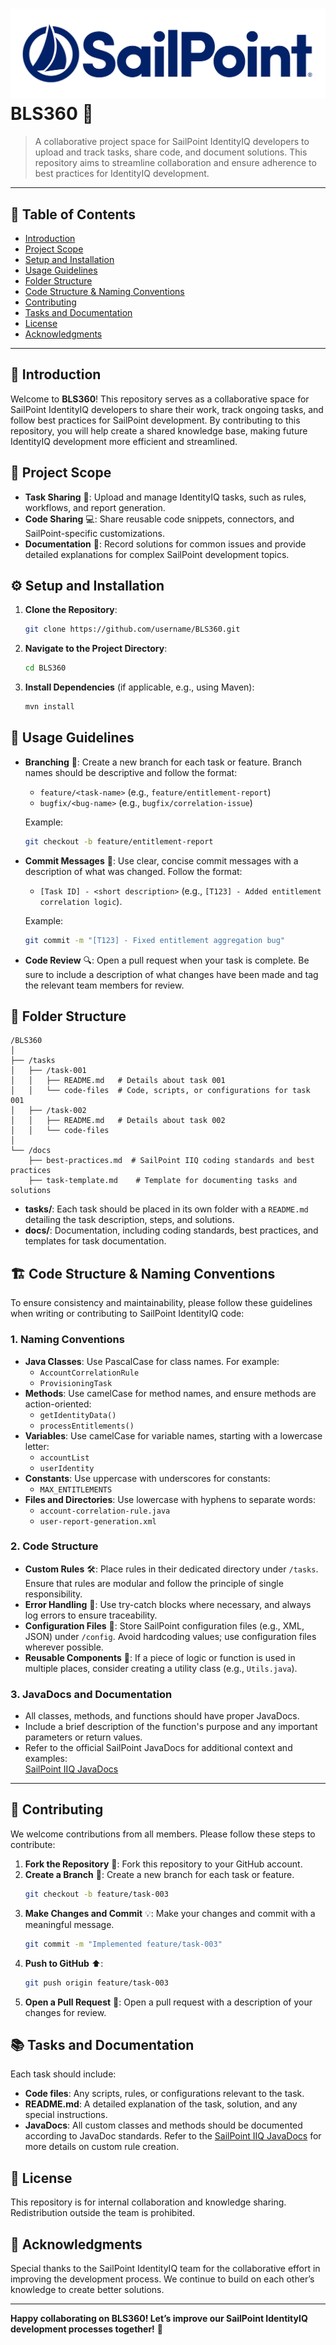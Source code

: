 # ![SailPoint Logo](./Sailpoint.png) BLS360 🚀



> A collaborative project space for SailPoint IdentityIQ developers to upload and track tasks, share code, and document solutions. This repository aims to streamline collaboration and ensure adherence to best practices for IdentityIQ development.

---

## 📑 Table of Contents
- [Introduction](#introduction)
- [Project Scope](#project-scope)
- [Setup and Installation](#setup-and-installation)
- [Usage Guidelines](#usage-guidelines)
- [Folder Structure](#folder-structure)
- [Code Structure & Naming Conventions](#code-structure--naming-conventions)
- [Contributing](#contributing)
- [Tasks and Documentation](#tasks-and-documentation)
- [License](#license)
- [Acknowledgments](#acknowledgments)

---

## 👋 Introduction

Welcome to **BLS360**! This repository serves as a collaborative space for SailPoint IdentityIQ developers to share their work, track ongoing tasks, and follow best practices for SailPoint development. By contributing to this repository, you will help create a shared knowledge base, making future IdentityIQ development more efficient and streamlined.

## 📌 Project Scope

- **Task Sharing** 📂: Upload and manage IdentityIQ tasks, such as rules, workflows, and report generation.
- **Code Sharing** 💻: Share reusable code snippets, connectors, and SailPoint-specific customizations.
- **Documentation** 📝: Record solutions for common issues and provide detailed explanations for complex SailPoint development topics.

## ⚙️ Setup and Installation

1. **Clone the Repository**:
   ```bash
   git clone https://github.com/username/BLS360.git
   ```
2. **Navigate to the Project Directory**:
   ```bash
   cd BLS360
   ```

3. **Install Dependencies** (if applicable, e.g., using Maven):
   ```bash
   mvn install
   ```

## 📏 Usage Guidelines

- **Branching** 🌿: Create a new branch for each task or feature. Branch names should be descriptive and follow the format:
  - `feature/<task-name>` (e.g., `feature/entitlement-report`)
  - `bugfix/<bug-name>` (e.g., `bugfix/correlation-issue`)
  
  Example:
  ```bash
  git checkout -b feature/entitlement-report
  ```

- **Commit Messages** 📝: Use clear, concise commit messages with a description of what was changed. Follow the format:
  - `[Task ID] - <short description>` (e.g., `[T123] - Added entitlement correlation logic`).

  Example:
  ```bash
  git commit -m "[T123] - Fixed entitlement aggregation bug"
  ```

- **Code Review** 🔍: Open a pull request when your task is complete. Be sure to include a description of what changes have been made and tag the relevant team members for review.

## 📂 Folder Structure

```
/BLS360
│
├── /tasks
│   ├── /task-001
│   │   ├── README.md   # Details about task 001
│   │   └── code-files  # Code, scripts, or configurations for task 001
│   ├── /task-002
│   │   ├── README.md   # Details about task 002
│   │   └── code-files
│
└── /docs
    ├── best-practices.md  # SailPoint IIQ coding standards and best practices
    ├── task-template.md    # Template for documenting tasks and solutions
```

- **tasks/**: Each task should be placed in its own folder with a `README.md` detailing the task description, steps, and solutions.
- **docs/**: Documentation, including coding standards, best practices, and templates for task documentation.

## 🏗️ Code Structure & Naming Conventions

To ensure consistency and maintainability, please follow these guidelines when writing or contributing to SailPoint IdentityIQ code:

### 1. **Naming Conventions**
   - **Java Classes**: Use PascalCase for class names. For example:
     - `AccountCorrelationRule`
     - `ProvisioningTask`
   - **Methods**: Use camelCase for method names, and ensure methods are action-oriented:
     - `getIdentityData()`
     - `processEntitlements()`
   - **Variables**: Use camelCase for variable names, starting with a lowercase letter:
     - `accountList`
     - `userIdentity`
   - **Constants**: Use uppercase with underscores for constants:
     - `MAX_ENTITLEMENTS`
   - **Files and Directories**: Use lowercase with hyphens to separate words:
     - `account-correlation-rule.java`
     - `user-report-generation.xml`

### 2. **Code Structure**
   - **Custom Rules** 🛠️: Place rules in their dedicated directory under `/tasks`. Ensure that rules are modular and follow the principle of single responsibility.
   - **Error Handling** 🚨: Use try-catch blocks where necessary, and always log errors to ensure traceability.
   - **Configuration Files** 📑: Store SailPoint configuration files (e.g., XML, JSON) under `/config`. Avoid hardcoding values; use configuration files wherever possible.
   - **Reusable Components** 🔄: If a piece of logic or function is used in multiple places, consider creating a utility class (e.g., `Utils.java`).

### 3. **JavaDocs and Documentation**
   - All classes, methods, and functions should have proper JavaDocs.
   - Include a brief description of the function's purpose and any important parameters or return values.
   - Refer to the official SailPoint JavaDocs for additional context and examples:  
     [SailPoint IIQ JavaDocs](https://developer.sailpoint.com/docs/extensibility/rules/java-docs/)

---

## 🤝 Contributing

We welcome contributions from all members. Please follow these steps to contribute:

1. **Fork the Repository** 🍴: Fork this repository to your GitHub account.
2. **Create a Branch** 🌱: Create a new branch for each task or feature.
   ```bash
   git checkout -b feature/task-003
   ```
3. **Make Changes and Commit** 💡: Make your changes and commit with a meaningful message.
   ```bash
   git commit -m "Implemented feature/task-003"
   ```
4. **Push to GitHub** ⬆️:
   ```bash
   git push origin feature/task-003
   ```
5. **Open a Pull Request** 🔄: Open a pull request with a description of your changes for review.

## 📚 Tasks and Documentation

Each task should include:
- **Code files**: Any scripts, rules, or configurations relevant to the task.
- **README.md**: A detailed explanation of the task, solution, and any special instructions.
- **JavaDocs**: All custom classes and methods should be documented according to JavaDoc standards. Refer to the [SailPoint IIQ JavaDocs](https://developer.sailpoint.com/docs/extensibility/rules/java-docs/) for more details on custom rule creation.

## 📝 License

This repository is for internal collaboration and knowledge sharing. Redistribution outside the team is prohibited.

## 🙏 Acknowledgments

Special thanks to the SailPoint IdentityIQ team for the collaborative effort in improving the development process. We continue to build on each other’s knowledge to create better solutions.

---

**Happy collaborating on BLS360! Let’s improve our SailPoint IdentityIQ development processes together!** 🚀
```


